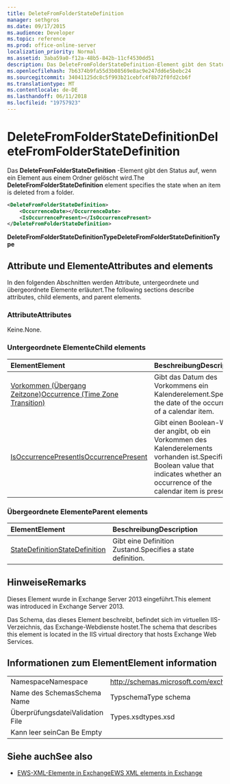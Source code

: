 ```yaml
---
title: DeleteFromFolderStateDefinition
manager: sethgros
ms.date: 09/17/2015
ms.audience: Developer
ms.topic: reference
ms.prod: office-online-server
localization_priority: Normal
ms.assetid: 3aba59a0-f12a-48b5-842b-11cf4530dd51
description: Das DeleteFromFolderStateDefinition-Element gibt den Status auf, wenn ein Element aus einem Ordner gelöscht wird.
ms.openlocfilehash: 7b6374b9fa55d3b08569e8ac9e247dd6e5bebc24
ms.sourcegitcommit: 34041125dc8c5f993b21cebfc4f8b72f0fd2cb6f
ms.translationtype: MT
ms.contentlocale: de-DE
ms.lasthandoff: 06/11/2018
ms.locfileid: "19757923"
---
```

# <a name="deletefromfolderstatedefinition"></a><span data-ttu-id="66c48-103">DeleteFromFolderStateDefinition</span><span class="sxs-lookup"><span data-stu-id="66c48-103">DeleteFromFolderStateDefinition</span></span>

<span data-ttu-id="66c48-104">Das **DeleteFromFolderStateDefinition** -Element gibt den Status auf, wenn ein Element aus einem Ordner gelöscht wird.</span><span class="sxs-lookup"><span data-stu-id="66c48-104">The **DeleteFromFolderStateDefinition** element specifies the state when an item is deleted from a folder.</span></span> 
  
```XML
<DeleteFromFolderStateDefinition>
    <OccurrenceDate></OccurrenceDate>
    <IsOccurrencePresent></IsOccurrencePresent>
</DeleteFromFolderStateDefinition>
```

 <span data-ttu-id="66c48-105">**DeleteFromFolderStateDefinitionType**</span><span class="sxs-lookup"><span data-stu-id="66c48-105">**DeleteFromFolderStateDefinitionType**</span></span>
## <a name="attributes-and-elements"></a><span data-ttu-id="66c48-106">Attribute und Elemente</span><span class="sxs-lookup"><span data-stu-id="66c48-106">Attributes and elements</span></span>

<span data-ttu-id="66c48-107">In den folgenden Abschnitten werden Attribute, untergeordnete und übergeordnete Elemente erläutert.</span><span class="sxs-lookup"><span data-stu-id="66c48-107">The following sections describe attributes, child elements, and parent elements.</span></span>
  
### <a name="attributes"></a><span data-ttu-id="66c48-108">Attribute</span><span class="sxs-lookup"><span data-stu-id="66c48-108">Attributes</span></span>

<span data-ttu-id="66c48-109">Keine.</span><span class="sxs-lookup"><span data-stu-id="66c48-109">None.</span></span>
  
### <a name="child-elements"></a><span data-ttu-id="66c48-110">Untergeordnete Elemente</span><span class="sxs-lookup"><span data-stu-id="66c48-110">Child elements</span></span>

|<span data-ttu-id="66c48-111">**Element**</span><span class="sxs-lookup"><span data-stu-id="66c48-111">**Element**</span></span>|<span data-ttu-id="66c48-112">**Beschreibung**</span><span class="sxs-lookup"><span data-stu-id="66c48-112">**Description**</span></span>|
|:-----|:-----|
|[<span data-ttu-id="66c48-113">Vorkommen (Übergang Zeitzone)</span><span class="sxs-lookup"><span data-stu-id="66c48-113">Occurrence (Time Zone Transition)</span></span>](occurrence-time-zone-transition.md) <br/> |<span data-ttu-id="66c48-114">Gibt das Datum des Vorkommens ein Kalenderelement.</span><span class="sxs-lookup"><span data-stu-id="66c48-114">Specifies the date of the occurrence of a calendar item.</span></span>  <br/> |
|[<span data-ttu-id="66c48-115">IsOccurrencePresent</span><span class="sxs-lookup"><span data-stu-id="66c48-115">IsOccurrencePresent</span></span>](isoccurrencepresent.md) <br/> |<span data-ttu-id="66c48-116">Gibt einen Boolean-Wert, der angibt, ob ein Vorkommen des Kalenderelements vorhanden ist.</span><span class="sxs-lookup"><span data-stu-id="66c48-116">Specifies a Boolean value that indicates whether an occurrence of the calendar item is present.</span></span>  <br/> |
   
### <a name="parent-elements"></a><span data-ttu-id="66c48-117">Übergeordnete Elemente</span><span class="sxs-lookup"><span data-stu-id="66c48-117">Parent elements</span></span>

|<span data-ttu-id="66c48-118">**Element**</span><span class="sxs-lookup"><span data-stu-id="66c48-118">**Element**</span></span>|<span data-ttu-id="66c48-119">**Beschreibung**</span><span class="sxs-lookup"><span data-stu-id="66c48-119">**Description**</span></span>|
|:-----|:-----|
|[<span data-ttu-id="66c48-120">StateDefinition</span><span class="sxs-lookup"><span data-stu-id="66c48-120">StateDefinition</span></span>](statedefinition.md) <br/> |<span data-ttu-id="66c48-121">Gibt eine Definition Zustand.</span><span class="sxs-lookup"><span data-stu-id="66c48-121">Specifies a state definition.</span></span>  <br/> |
   
## <a name="remarks"></a><span data-ttu-id="66c48-122">Hinweise</span><span class="sxs-lookup"><span data-stu-id="66c48-122">Remarks</span></span>

<span data-ttu-id="66c48-123">Dieses Element wurde in Exchange Server 2013 eingeführt.</span><span class="sxs-lookup"><span data-stu-id="66c48-123">This element was introduced in Exchange Server 2013.</span></span>
  
<span data-ttu-id="66c48-124">Das Schema, das dieses Element beschreibt, befindet sich im virtuellen IIS-Verzeichnis, das Exchange-Webdienste hostet.</span><span class="sxs-lookup"><span data-stu-id="66c48-124">The schema that describes this element is located in the IIS virtual directory that hosts Exchange Web Services.</span></span>
  
## <a name="element-information"></a><span data-ttu-id="66c48-125">Informationen zum Element</span><span class="sxs-lookup"><span data-stu-id="66c48-125">Element information</span></span>

|||
|:-----|:-----|
|<span data-ttu-id="66c48-126">Namespace</span><span class="sxs-lookup"><span data-stu-id="66c48-126">Namespace</span></span>  <br/> |http://schemas.microsoft.com/exchange/services/2006/types  <br/> |
|<span data-ttu-id="66c48-127">Name des Schemas</span><span class="sxs-lookup"><span data-stu-id="66c48-127">Schema Name</span></span>  <br/> |<span data-ttu-id="66c48-128">Typschema</span><span class="sxs-lookup"><span data-stu-id="66c48-128">Type schema</span></span>  <br/> |
|<span data-ttu-id="66c48-129">Überprüfungsdatei</span><span class="sxs-lookup"><span data-stu-id="66c48-129">Validation File</span></span>  <br/> |<span data-ttu-id="66c48-130">Types.xsd</span><span class="sxs-lookup"><span data-stu-id="66c48-130">types.xsd</span></span>  <br/> |
|<span data-ttu-id="66c48-131">Kann leer sein</span><span class="sxs-lookup"><span data-stu-id="66c48-131">Can Be Empty</span></span>  <br/> ||
   
## <a name="see-also"></a><span data-ttu-id="66c48-132">Siehe auch</span><span class="sxs-lookup"><span data-stu-id="66c48-132">See also</span></span>

- [<span data-ttu-id="66c48-133">EWS-XML-Elemente in Exchange</span><span class="sxs-lookup"><span data-stu-id="66c48-133">EWS XML elements in Exchange</span></span>](ews-xml-elements-in-exchange.md)

